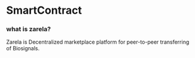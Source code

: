 # SmartContract

### what is zarela?
Zarela is Decentralized marketplace platform for peer-to-peer transferring of Biosignals.
